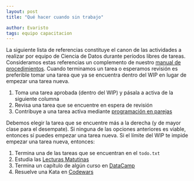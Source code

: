 ```yaml
---
layout: post
title: "Qué hacer cuando sin trabajo"

author: Evaristo
tags: equipo capacitacion
---
```


La siguiente lista de referencias constituye el canon de las actividades a realizar por equipo de Ciencia de Datos durante períodos libres de tareas.
Consideramos estas referencias un complemento de nuestro [manual de procedimientos](../README.md). Cuando terminamos un tarea o esperamos revisión es preferible tomar una tarea que ya se encuentra dentro del WIP en lugar de empezar una tarea nueva.

1. Toma una tarea aprobada (dentro del WIP) y pásala a activa de la siguiente columna
1. Revisa una tarea que se encuentre en espera de revisión
1. Contribuye a una tarea activa mediante [programación en parejas](https://en.wikipedia.org/wiki/Pair_programming)

Debemos elegir la tarea que se encuentre más a la derecha (y de mayor clase para el desempate). Si ninguna de las opciones anteriores es viable, entonces sí puedes empezar una tarea nueva. Si el límite del WIP te impide empezar una tarea nueva, entonces:

1. Termina una de las tareas que se encuentran en el `todo.txt`
1. Estudia las [Lecturas Matutinas](lecturas_matutinas.md)
1. Termina un capítulo de algún curso en [DataCamp](https://www.datacamp.com/)
1. Resuelve una Kata en [Codewars](https://www.codewars.com/)
